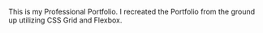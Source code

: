 This is my Professional Portfolio. I recreated the Portfolio from the ground up utilizing CSS Grid and Flexbox.
